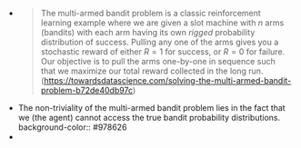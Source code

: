 - > The multi-armed bandit problem is a classic reinforcement learning example where we are given a slot machine with $n$ arms (bandits) with each arm having its own *rigged* probability distribution of success. Pulling any one of the arms gives you a stochastic reward of either $R=1$ for success, or $R=0$ for failure. Our objective is to pull the arms one-by-one in sequence such that we maximize our total reward collected in the long run. (https://towardsdatascience.com/solving-the-multi-armed-bandit-problem-b72de40db97c)
- The non-triviality of the multi-armed bandit problem lies in the fact that we (the agent) cannot access the true bandit probability distributions.
  background-color:: #978626
-
